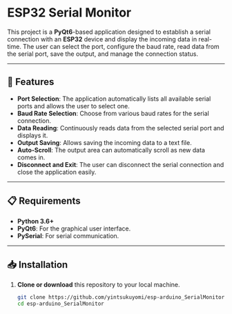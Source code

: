 # ESP32 Serial Monitor

This project is a **PyQt6**-based application designed to establish a serial connection with an **ESP32** device and display the incoming data in real-time. The user can select the port, configure the baud rate, read data from the serial port, save the output, and manage the connection status.

---

## 🚀 Features

- **Port Selection**: The application automatically lists all available serial ports and allows the user to select one.
- **Baud Rate Selection**: Choose from various baud rates for the serial connection.
- **Data Reading**: Continuously reads data from the selected serial port and displays it.
- **Output Saving**: Allows saving the incoming data to a text file.
- **Auto-Scroll**: The output area can automatically scroll as new data comes in.
- **Disconnect and Exit**: The user can disconnect the serial connection and close the application easily.

---

## 📋 Requirements

- **Python 3.6+**
- **PyQt6**: For the graphical user interface.
- **PySerial**: For serial communication.

---

## 📥 Installation

1. **Clone or download** this repository to your local machine.

   ```bash
   git clone https://github.com/yintsukuyomi/esp-arduino_SerialMonitor.git
   cd esp-arduino_SerialMonitor
